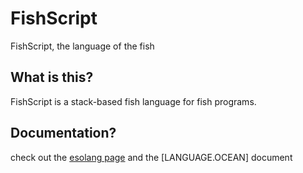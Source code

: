 # FishScript
FishScript, the language of the fish


## What is this?
FishScript is a stack-based fish language for fish programs.

## Documentation? 
check out the [esolang page](https://esolangs.org/wiki/FishScript) and the [LANGUAGE.OCEAN] document
